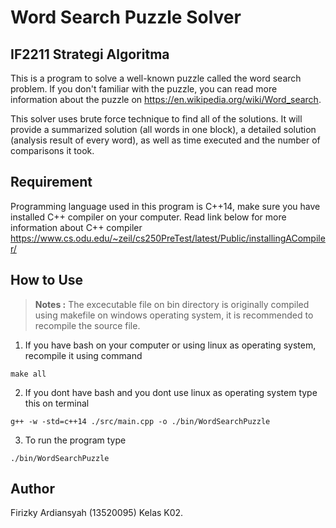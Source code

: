 # Word Search Puzzle Solver
## IF2211 Strategi Algoritma

This is a program to solve a well-known puzzle called the word search problem. If you don't familiar with the puzzle, you can read more information about the puzzle on https://en.wikipedia.org/wiki/Word_search. 

This solver uses brute force technique to find all of the solutions. It will provide a summarized solution (all words in one block), a detailed solution (analysis result of every word), as well as time executed and the number of comparisons it took.


## Requirement
Programming language used in this program is C++14, make sure you have installed C++ compiler on your computer. Read link below for more information about C++ compiler
 https://www.cs.odu.edu/~zeil/cs250PreTest/latest/Public/installingACompiler/


## How to Use
> <b>Notes :</b> 
> The excecutable file on bin directory is originally compiled using makefile on windows operating system, it is recommended to recompile the source file.
1. If you have bash on your computer or using linux as operating system, recompile it using command
```
make all
```
2. If you dont have bash and you dont use linux as operating system type this on terminal
```
g++ -w -std=c++14 ./src/main.cpp -o ./bin/WordSearchPuzzle
```
3. To run the program type
```
./bin/WordSearchPuzzle
```

## Author
Firizky Ardiansyah (13520095) Kelas K02.
